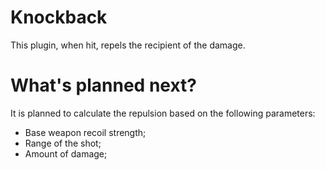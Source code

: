 # Knockback
This plugin, when hit, repels the recipient of the damage.

# What's planned next?
It is planned to calculate the repulsion based on the following parameters:

- Base weapon recoil strength;
- Range of the shot;
- Amount of damage;

